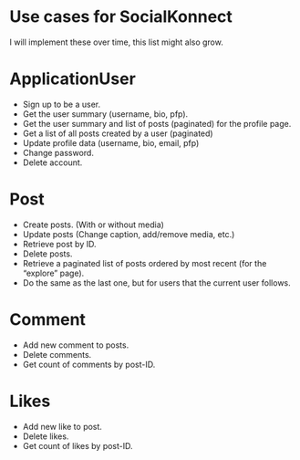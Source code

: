 # Use cases for SocialKonnect

I will implement these over time, this list might also grow.

# ApplicationUser

- Sign up to be a user.
- Get the user summary (username, bio, pfp).
- Get the user summary and list of posts (paginated) for the profile page.
- Get a list of all posts created by a user (paginated)
- Update profile data (username, bio, email, pfp)
- Change password.
- Delete account.

# Post

- Create posts. (With or without media)
- Update posts (Change caption, add/remove media, etc.)
- Retrieve post by ID.
- Delete posts.
- Retrieve a paginated list of posts ordered by most recent (for the “explore” page).
- Do the same as the last one, but for users that the current user follows.

# Comment

- Add new comment to posts.
- Delete comments.
- Get count of comments by post-ID.

# Likes

- Add new like to post.
- Delete likes. 
- Get count of likes by post-ID.

